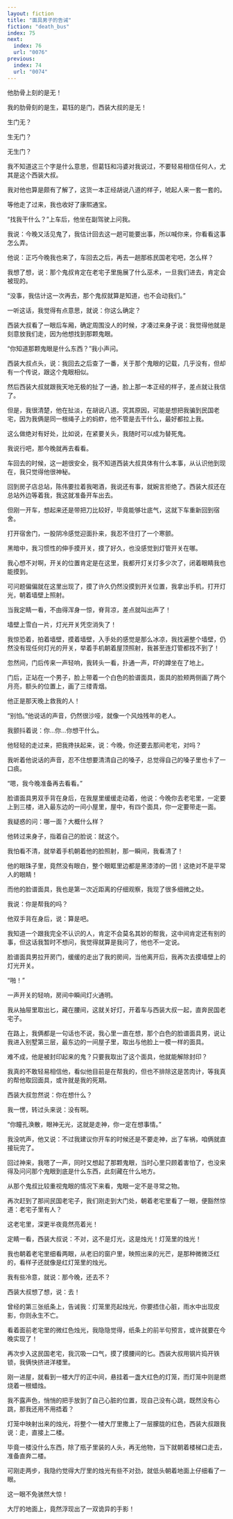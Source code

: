 ```yaml
---
layout: fiction
title: "面具男子的告诫"
fiction: "death_bus"
index: 75
next:
  index: 76
  url: "0076"
previous:
  index: 74
  url: "0074"
---
```

他肋骨上刻的是无！

我的肋骨刻的是生，葛钰的是门，西装大叔的是无！

生门无？

生无门？

无生门？

我不知道这三个字是什么意思，但葛钰和冯婆对我说过，不要轻易相信任何人，尤其是这个西装大叔。

我对他也算是颇有了解了，这货一本正经胡说八道的样子，唬起人来一套一套的。

等他走了过来，我也收好了康熙通宝。

“找我干什么？”上车后，他坐在副驾驶上问我。

我说：今晚又活见鬼了，我估计回去这一趟可能要出事，所以喊你来，你看看这事怎么弄。

他说：正巧今晚我也来了，车回去之后，再去一趟那栋民国老宅吧，怎么样？

我想了想，说：那个鬼叔肯定在老宅子里施展了什么巫术，一旦我们进去，肯定会被现的。

“没事，我估计这一次再去，那个鬼叔就算是知道，也不会动我们。”

一听这话，我觉得有点意思，就说：你这么确定？

西装大叔看了一眼后车厢，确定周围没人的时候，才凑过来身子说：我觉得他就是刻意放我们走，因为他想找到那颗鬼眼。

“你知道那颗鬼眼是什么东西？”我小声问。

西装大叔点头，说：我回去之后查了一番，关于那个鬼眼的记载，几乎没有，但却有一个传说，跟这个鬼眼相似。

然后西装大叔就跟我天地无极的扯了一通，脸上那一本正经的样子，差点就让我信了。

但是，我很清楚，他在扯淡，在胡说八道。究其原因，可能是想把我骗到民国老宅，因为我俩是同一根绳子上的蚂蚱，他不管是去干什么，最好都拉上我。

这么做绝对有好处，比如说，在紧要关头，我随时可以成为替死鬼。

我说行吧，那今晚就再去看看。

车回去的时候，这一趟很安全，我不知道西装大叔具体有什么本事，从认识他到现在，我只觉得他很神秘。

回到房子店总站，陈伟要拉着我喝酒，我说还有事，就婉言拒绝了。西装大叔还在总站外边等着我，我这就准备开车出去。

但刚一开车，想起来还是带把刀比较好，毕竟能够壮底气，这就下车重新回到宿舍。

打开宿舍门，一股阴冷感觉迎面扑来，我忍不住打了一个寒颤。

黑暗中，我习惯性的伸手摸开关，摸了好久，也没感觉到灯管开关在哪。

我心想不对啊，开关的位置肯定是在这里，我都开灯关灯多少次了，闭着眼睛我也能摸到。

可问题偏偏就在这里出现了，摸了许久仍然没摸到开关位置，我拿出手机，打开灯光，朝着墙壁上照射。

当我定睛一看，不由得浑身一惊，脊背凉，差点就叫出声了！

墙壁上雪白一片，灯光开关凭空消失了！

我惊恐着，拍着墙壁，摸着墙壁，入手处的感觉是那么冰凉，我找遍整个墙壁，仍然没有现任何灯光的开关，举着手机朝着屋顶照射，我甚至连灯管都找不到了！

忽然间，门后传来一声轻响，我转头一看，扑通一声，吓的蹲坐在了地上。

门后，正站在一个男子，脸上带着一个白色的脸谱面具，面具的脸颊两侧画了两个月亮，额头的位置上，画了三缕青烟。

他正是那天晚上救我的人！

“别怕。”他说话的声音，仍然很沙哑，就像一个风烛残年的老人。

我颤抖着说：你...你...你想干什么。

他轻轻的走过来，把我搀扶起来，说：今晚，你还要去那间老宅，对吗？

我听着他说话的声音，忍不住想要清清自己的嗓子，总觉得自己的嗓子里也卡了一口痰。

“嗯，我今晚准备再去看看。”

脸谱面具男双手背在身后，在我屋里缓缓走动着，他说：今晚你去老宅里，一定要上到三楼，进入最东边的一间小屋里，屋中，有四个面具，你一定要带走一面。

我疑惑的问：哪一面？大概什么样？

他转过来身子，指着自己的脸说：就这个。

我怕看不清，就举着手机朝着他的脸照射，那一瞬间，我看清了！

他的眼珠子里，竟然没有眼白，整个眼眶里边都是黑漆漆的一团！这绝对不是平常人的眼睛！

而他的脸谱面具，我也是第一次近距离的仔细观察，我现了很多细微之处。

我说：你是帮我的吗？

他双手背在身后，说：算是吧。

我知道一个跟我完全不认识的人，肯定不会莫名其妙的帮我，这中间肯定还有别的事，但这话我暂时不想问，我觉得就算是我问了，他也不一定说。

脸谱面具男拉开房门，缓缓的走出了我的房间，当他离开后，我再次去摸墙壁上的灯光开关。

“啪！”

一声开关的轻响，房间中瞬间灯火通明。

我从抽屉里取出匕，藏在腰间，这就关好灯，开着车与西装大叔一起，直奔民国老宅子。

在路上，我俩都是一句话也不说，我心里一直在想，那个白色的脸谱面具男，说让我进入别墅第三层，最东边的一间屋子里，取出与他脸上一模一样的面具。

难不成，他是被封印起来的鬼？只要我取出了这个面具，他就能解除封印？

我真的不敢轻易相信他，看似他目前是在帮我的，但也不排除这是苦肉计，等我真的帮他取回面具，或许就是我的死期。

西装大叔忽然说：你在想什么？

我一愣，转过头来说：没有啊。

“你瞳孔涣散，眼神无光，这就是走神，你一定在想事情。”

我没吭声，他又说：不过我建议你开车的时候还是不要走神，出了车祸，咱俩就直接玩完了。

回过神来，我嗯了一声，同时又想起了那颗鬼眼，当时心里只顾着害怕了，也没来得及问问那个鬼眼到底是什么东西，此刻藏在什么地方。

从那个鬼叔比较重视鬼眼的情况下来看，鬼眼一定不是寻常之物。

再次赶到了那间民国老宅子，我们刚走到大门处，朝着老宅里看了一眼，便豁然惊道：老宅子里有人？

这老宅里，深更半夜竟然亮着光！

定睛一看，西装大叔说：不对，这不是灯光，这是烛光！灯笼里的烛光！

我也朝着老宅里细看两眼，从老旧的窗户里，映照出来的光芒，是那种微微泛红的，看样子还就像是红灯笼里的烛光。

我有些冷意，就说：那今晚，还去不？

西装大叔想了想，说：去！

曾经的第三张纸条上，告诫我：灯笼里亮起烛光，你要捂住心脏，雨水中出现皮影，你则永生不亡。

看着面前老宅里的微红色烛光，我隐隐觉得，纸条上的前半句预言，或许就要在今晚实现了！

再次步入这民国老宅，我沉吸一口气，摸了摸腰间的匕。西装大叔用钢片捣开铁锁，我俩快挤进洋楼里。

刚一进屋，就看到一楼大厅的正中间，悬挂着一盏大红色的灯笼，而灯笼中则是燃烧着一根蜡烛。

我不露声色，悄悄的把手放到了自己心脏的位置，现自己没有心跳，既然没有心跳，那我还用不用捂着？

灯笼中映射出来的烛光，将整个一楼大厅里撒上了一层朦胧的红色，西装大叔跟我说：走，直接上二楼。

毕竟一楼没什么东西，除了瓶子里装的人头，再无他物，当下就朝着楼梯口走去，准备直奔二楼。

可刚走两步，我隐约觉得大厅里的烛光有些不对劲，就低头朝着地面上仔细看了一眼。

这一眼不免骇然大惊！

大厅的地面上，竟然浮现出了一双诡异的手影！